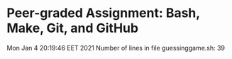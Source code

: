 # Peer-graded Assignment: Bash, Make, Git, and GitHub
Mon Jan  4 20:19:46 EET 2021
Number of lines in file guessinggame.sh:
39
